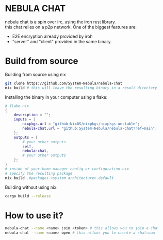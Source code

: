 # NEBULA CHAT

nebula chat is a spin over irc, using the iroh rust library.<br>
this chat relies on a p2p network. One of the biggest features are:
* E2E encryption already provided by iroh
* "server" and "client" provided in the same binary.

# Build from source
Building from source using nix
```bash
git clone https://github.com/System-Nebula/nebula-chat
nix build # this will leave the resulting binary in a result directory
```
Installing the binary in your computer using a flake:

```nix
# flake.nix
{
    description = "";
    inputs = {
        nixpkgs.url = "github:NixOS/nixpkgs/nixpkgs-unstable";
        nebula-chat.url = "github:System-Nebula/nebula-chat?ref=main";
    };
    outputs = {
        # your other outputs
        self,
        nebula-chat,
        # your other outputs
    };
}
# inside of your home-manager config or configuration.nix
# specify the resulting package
nix build .#packages.<system architecture>.default
```

Building without using nix:
```bash
cargo build --release
```
# How to use it?

```bash
nebula-chat --name <name> join <token> # this allows you to join a chatroom
nebula-chat --name <name> open # this allows you to create a chatroom
```

